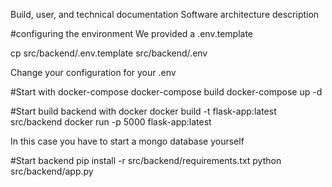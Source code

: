 Build, user, and technical documentation
Software architecture description


#configuring the environment
We provided a .env.template

cp src/backend/.env.template src/backend/.env

Change your configuration for your .env

#Start with docker-compose
docker-compose build
docker-compose up -d

#Start build backend with docker
docker build -t flask-app:latest src/backend
docker run -p 5000 flask-app:latest

In this case you have to start a mongo database yourself


#Start backend 
pip install -r src/backend/requirements.txt
python src/backend/app.py

